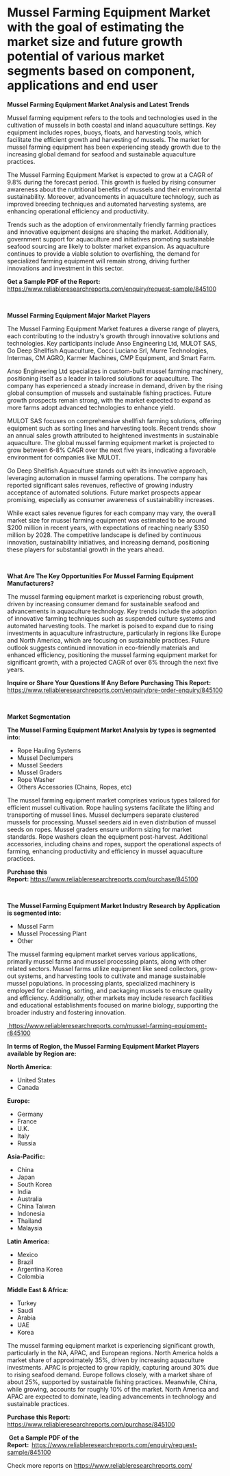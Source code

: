 <p><h1>Mussel Farming Equipment Market with the goal of estimating the market size and future growth potential of various market segments based on component, applications and end user</h1></p><p><strong>Mussel Farming Equipment Market Analysis and Latest Trends</strong></p>
<p><p>Mussel farming equipment refers to the tools and technologies used in the cultivation of mussels in both coastal and inland aquaculture settings. Key equipment includes ropes, buoys, floats, and harvesting tools, which facilitate the efficient growth and harvesting of mussels. The market for mussel farming equipment has been experiencing steady growth due to the increasing global demand for seafood and sustainable aquaculture practices.</p><p>The Mussel Farming Equipment Market is expected to grow at a CAGR of 9.8% during the forecast period. This growth is fueled by rising consumer awareness about the nutritional benefits of mussels and their environmental sustainability. Moreover, advancements in aquaculture technology, such as improved breeding techniques and automated harvesting systems, are enhancing operational efficiency and productivity.</p><p>Trends such as the adoption of environmentally friendly farming practices and innovative equipment designs are shaping the market. Additionally, government support for aquaculture and initiatives promoting sustainable seafood sourcing are likely to bolster market expansion. As aquaculture continues to provide a viable solution to overfishing, the demand for specialized farming equipment will remain strong, driving further innovations and investment in this sector.</p></p>
<p><strong>Get a Sample PDF of the Report:&nbsp;</strong> <a href="https://www.reliableresearchreports.com/enquiry/request-sample/845100?utm_campaign=2514&utm_medium=2&utm_source=Github&utm_content=ia&utm_term=28022025&utm_id=mussel-farming-equipment">https://www.reliableresearchreports.com/enquiry/request-sample/845100</a></p>
<p>&nbsp;</p>
<p><strong>Mussel Farming Equipment Major Market Players</strong></p>
<p><p>The Mussel Farming Equipment Market features a diverse range of players, each contributing to the industry's growth through innovative solutions and technologies. Key participants include Anso Engineering Ltd, MULOT SAS, Go Deep Shellfish Aquaculture, Cocci Luciano Srl, Murre Technologies, Intermas, CM AGRO, Karmer Machines, CMP Equipment, and Smart Farm.</p><p>Anso Engineering Ltd specializes in custom-built mussel farming machinery, positioning itself as a leader in tailored solutions for aquaculture. The company has experienced a steady increase in demand, driven by the rising global consumption of mussels and sustainable fishing practices. Future growth prospects remain strong, with the market expected to expand as more farms adopt advanced technologies to enhance yield.</p><p>MULOT SAS focuses on comprehensive shellfish farming solutions, offering equipment such as sorting lines and harvesting tools. Recent trends show an annual sales growth attributed to heightened investments in sustainable aquaculture. The global mussel farming equipment market is projected to grow between 6-8% CAGR over the next five years, indicating a favorable environment for companies like MULOT.</p><p>Go Deep Shellfish Aquaculture stands out with its innovative approach, leveraging automation in mussel farming operations. The company has reported significant sales revenues, reflective of growing industry acceptance of automated solutions. Future market prospects appear promising, especially as consumer awareness of sustainability increases.</p><p>While exact sales revenue figures for each company may vary, the overall market size for mussel farming equipment was estimated to be around $200 million in recent years, with expectations of reaching nearly $350 million by 2028. The competitive landscape is defined by continuous innovation, sustainability initiatives, and increasing demand, positioning these players for substantial growth in the years ahead.</p></p>
<p>&nbsp;</p>
<p><strong>What Are The Key Opportunities For Mussel Farming Equipment Manufacturers?</strong></p>
<p><p>The mussel farming equipment market is experiencing robust growth, driven by increasing consumer demand for sustainable seafood and advancements in aquaculture technology. Key trends include the adoption of innovative farming techniques such as suspended culture systems and automated harvesting tools. The market is poised to expand due to rising investments in aquaculture infrastructure, particularly in regions like Europe and North America, which are focusing on sustainable practices. Future outlook suggests continued innovation in eco-friendly materials and enhanced efficiency, positioning the mussel farming equipment market for significant growth, with a projected CAGR of over 6% through the next five years.</p></p>
<p><strong>Inquire or Share Your Questions If Any Before Purchasing This Report:</strong> <a href="https://www.reliableresearchreports.com/enquiry/pre-order-enquiry/845100?utm_campaign=2514&utm_medium=2&utm_source=Github&utm_content=ia&utm_term=28022025&utm_id=mussel-farming-equipment">https://www.reliableresearchreports.com/enquiry/pre-order-enquiry/845100</a></p>
<p>&nbsp;</p>
<p><strong>Market Segmentation</strong></p>
<p><strong>The Mussel Farming Equipment Market Analysis by types is segmented into:</strong></p>
<p><ul><li>Rope Hauling Systems</li><li>Mussel Declumpers</li><li>Mussel Seeders</li><li>Mussel Graders</li><li>Rope Washer</li><li>Others Accessories (Chains, Ropes, etc)</li></ul></p>
<p><p>The mussel farming equipment market comprises various types tailored for efficient mussel cultivation. Rope hauling systems facilitate the lifting and transporting of mussel lines. Mussel declumpers separate clustered mussels for processing. Mussel seeders aid in even distribution of mussel seeds on ropes. Mussel graders ensure uniform sizing for market standards. Rope washers clean the equipment post-harvest. Additional accessories, including chains and ropes, support the operational aspects of farming, enhancing productivity and efficiency in mussel aquaculture practices.</p></p>
<p><strong>Purchase this Report:&nbsp;</strong><a href="https://www.reliableresearchreports.com/purchase/845100?utm_campaign=2514&utm_medium=2&utm_source=Github&utm_content=ia&utm_term=28022025&utm_id=mussel-farming-equipment">https://www.reliableresearchreports.com/purchase/845100</a></p>
<p>&nbsp;</p>
<p><strong>The Mussel Farming Equipment Market Industry Research by Application is segmented into:</strong></p>
<p><ul><li>Mussel Farm</li><li>Mussel Processing Plant</li><li>Other</li></ul></p>
<p><p>The mussel farming equipment market serves various applications, primarily mussel farms and mussel processing plants, along with other related sectors. Mussel farms utilize equipment like seed collectors, grow-out systems, and harvesting tools to cultivate and manage sustainable mussel populations. In processing plants, specialized machinery is employed for cleaning, sorting, and packaging mussels to ensure quality and efficiency. Additionally, other markets may include research facilities and educational establishments focused on marine biology, supporting the broader industry and fostering innovation.</p></p>
<p><a href="https://www.reliableresearchreports.com/mussel-farming-equipment-r845100?utm_campaign=2514&utm_medium=2&utm_source=Github&utm_content=ia&utm_term=28022025&utm_id=mussel-farming-equipment">&nbsp;https://www.reliableresearchreports.com/mussel-farming-equipment-r845100</a></p>
<p><strong>In terms of Region, the Mussel Farming Equipment Market Players available by Region are:</strong></p>
<p>
    <p> <strong> North America: </strong>
        <ul>
            <li>United States</li>
            <li>Canada</li>
        </ul>
        </p> 
    <p> <strong> Europe: </strong>
        <ul>
            <li>Germany</li>
            <li>France</li>
            <li>U.K.</li>
            <li>Italy</li>
            <li>Russia</li>
        </ul>
        </p> 
    <p> <strong> Asia-Pacific: </strong>
        <ul>
            <li>China</li>
            <li>Japan</li>
            <li>South Korea</li>
            <li>India</li>
            <li>Australia</li>
            <li>China Taiwan</li>
            <li>Indonesia</li>
            <li>Thailand</li>
            <li>Malaysia</li>
        </ul>
        </p> 
    <p> <strong> Latin America: </strong>
        <ul>
            <li>Mexico</li>
            <li>Brazil</li>
            <li>Argentina Korea</li>
            <li>Colombia</li>
        </ul>
        </p> 
    <p> <strong> Middle East & Africa: </strong>
        <ul>
            <li>Turkey</li>
            <li>Saudi</li>
            <li>Arabia</li>
            <li>UAE</li>
            <li>Korea</li>
        </ul>
    </p>
    </p>
<p><p>The mussel farming equipment market is experiencing significant growth, particularly in the NA, APAC, and European regions. North America holds a market share of approximately 35%, driven by increasing aquaculture investments. APAC is projected to grow rapidly, capturing around 30% due to rising seafood demand. Europe follows closely, with a market share of about 25%, supported by sustainable fishing practices. Meanwhile, China, while growing, accounts for roughly 10% of the market. North America and APAC are expected to dominate, leading advancements in technology and sustainable practices.</p></p>
<p><strong>Purchase this Report: </strong><a href="https://www.reliableresearchreports.com/purchase/845100?utm_campaign=2514&utm_medium=2&utm_source=Github&utm_content=ia&utm_term=28022025&utm_id=mussel-farming-equipment">https://www.reliableresearchreports.com/purchase/845100</a></p>
<p>&nbsp;<strong>Get a Sample PDF of the Report:&nbsp;&nbsp;</strong><a href="https://www.reliableresearchreports.com/enquiry/request-sample/845100?utm_campaign=2514&utm_medium=2&utm_source=Github&utm_content=ia&utm_term=28022025&utm_id=mussel-farming-equipment">https://www.reliableresearchreports.com/enquiry/request-sample/845100</a></p>
<p><strong></strong></p>
<p>Check more reports on <a href="https://www.reliableresearchreports.com/?utm_campaign=2514&utm_medium=2&utm_source=Github&utm_content=ia&utm_term=28022025&utm_id=mussel-farming-equipment">https://www.reliableresearchreports.com/</a></p>